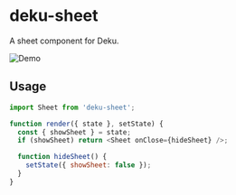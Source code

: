 
# deku-sheet

A sheet component for Deku.

![Demo](https://cldup.com/cWxKH3hr9Y.png)

## Usage

```js
import Sheet from 'deku-sheet';

function render({ state }, setState) {
  const { showSheet } = state;
  if (showSheet) return <Sheet onClose={hideSheet} />;

  function hideSheet() {
    setState({ showSheet: false });
  }
}
```
